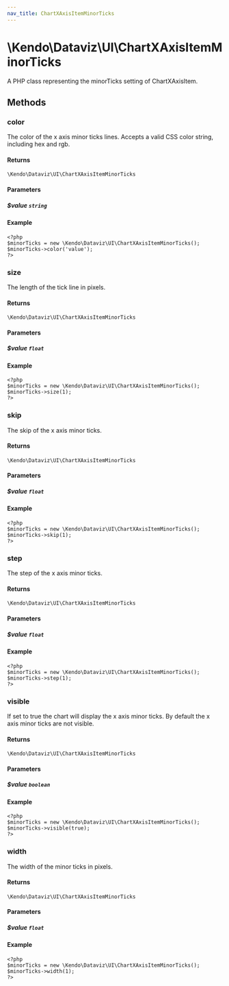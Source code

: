 ```yaml
---
nav_title: ChartXAxisItemMinorTicks
---
```


# \Kendo\Dataviz\UI\ChartXAxisItemMinorTicks

A PHP class representing the minorTicks setting of ChartXAxisItem.


## Methods

### color
The color of the x axis minor ticks lines. Accepts a valid CSS color string, including hex and rgb.

#### Returns
`\Kendo\Dataviz\UI\ChartXAxisItemMinorTicks`

#### Parameters

##### $value `string`



#### Example 
    <?php
    $minorTicks = new \Kendo\Dataviz\UI\ChartXAxisItemMinorTicks();
    $minorTicks->color('value');
    ?>

### size
The length of the tick line in pixels.

#### Returns
`\Kendo\Dataviz\UI\ChartXAxisItemMinorTicks`

#### Parameters

##### $value `float`



#### Example 
    <?php
    $minorTicks = new \Kendo\Dataviz\UI\ChartXAxisItemMinorTicks();
    $minorTicks->size(1);
    ?>

### skip
The skip of the x axis minor ticks.

#### Returns
`\Kendo\Dataviz\UI\ChartXAxisItemMinorTicks`

#### Parameters

##### $value `float`



#### Example 
    <?php
    $minorTicks = new \Kendo\Dataviz\UI\ChartXAxisItemMinorTicks();
    $minorTicks->skip(1);
    ?>

### step
The step of the x axis minor ticks.

#### Returns
`\Kendo\Dataviz\UI\ChartXAxisItemMinorTicks`

#### Parameters

##### $value `float`



#### Example 
    <?php
    $minorTicks = new \Kendo\Dataviz\UI\ChartXAxisItemMinorTicks();
    $minorTicks->step(1);
    ?>

### visible
If set to true the chart will display the x axis minor ticks. By default the x axis minor ticks are not visible.

#### Returns
`\Kendo\Dataviz\UI\ChartXAxisItemMinorTicks`

#### Parameters

##### $value `boolean`



#### Example 
    <?php
    $minorTicks = new \Kendo\Dataviz\UI\ChartXAxisItemMinorTicks();
    $minorTicks->visible(true);
    ?>

### width
The width of the minor ticks in pixels.

#### Returns
`\Kendo\Dataviz\UI\ChartXAxisItemMinorTicks`

#### Parameters

##### $value `float`



#### Example 
    <?php
    $minorTicks = new \Kendo\Dataviz\UI\ChartXAxisItemMinorTicks();
    $minorTicks->width(1);
    ?>

